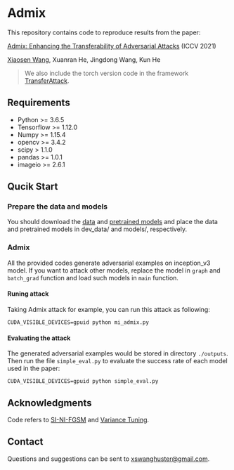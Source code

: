 # Admix

This repository contains code to reproduce results from the paper:

[Admix: Enhancing the Transferability of Adversarial Attacks](https://arxiv.org/abs/2102.00436) (ICCV 2021)

[Xiaosen Wang](https://xiaosen-wang.github.io/), Xuanran He, Jingdong Wang, Kun He

> We also include the torch version code in the framework [TransferAttack](https://github.com/Trustworthy-AI-Group/TransferAttack).

## Requirements

+ Python >= 3.6.5
+ Tensorflow >= 1.12.0
+ Numpy >= 1.15.4
+ opencv >= 3.4.2
+ scipy > 1.1.0
+ pandas >= 1.0.1
+ imageio >= 2.6.1

## Qucik Start

### Prepare the data and models

You should download the [data](https://drive.google.com/drive/folders/1CfobY6i8BfqfWPHL31FKFDipNjqWwAhS) and [pretrained models](https://drive.google.com/drive/folders/10cFNVEhLpCatwECA6SPB-2g0q5zZyfaw) and place the data and pretrained models in dev_data/ and models/, respectively.

### Admix

All the provided codes generate adversarial examples on inception_v3 model. If you want to attack other models, replace the model in `graph` and `batch_grad` function and load such models in `main` function.

#### Runing attack

Taking Admix attack for example, you can run this attack as following:

```
CUDA_VISIBLE_DEVICES=gpuid python mi_admix.py 
```

#### Evaluating the attack

The generated adversarial examples would be stored in directory `./outputs`. Then run the file `simple_eval.py` to evaluate the success rate of each model used in the paper:

```
CUDA_VISIBLE_DEVICES=gpuid python simple_eval.py
```

## Acknowledgments

Code refers to [SI-NI-FGSM](https://github.com/JHL-HUST/SI-NI-FGSM) and [Variance Tuning](https://github.com/JHL-HUST/VT).

## Contact

Questions and suggestions can be sent to xswanghuster@gmail.com.
